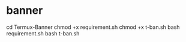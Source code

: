 # banner
cd Termux-Banner
  chmod +x requirement.sh 
 chmod +x t-ban.sh 
 bash requirement.sh 
 bash t-ban.sh
